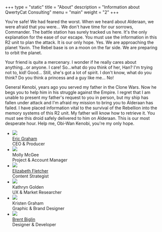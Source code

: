 +++
type = "static"
title = "About"
description = "Information about QwertyCat Consulting"
menu = "main"
weight = "2"
+++

You're safe! We had feared the worst. When we heard about Alderaan, we were afraid that you were... We don't have time for our sorrows, Commander. The battle station has surely tracked us here. It's the only explanation for the ease of our escape. You must use the information in this R2 unit to plan the attack. It is our only hope. Yes. We are approaching the planet Yavin. The Rebel base is on a moon on the far side. We are preparing to orbit the planet.

Your friend is quite a mercenary. I wonder if he really cares about anything...or anyone. I care! So...what do you think of her, Han? I'm trying not to, kid! Good... Still, she's got a lot of spirit. I don't know, what do you think? Do you think a princess and a guy like me... No!

General Kenobi, years ago you served my father in the Clone Wars. Now he begs you to help him in his struggle against the Empire. I regret that I am unable to present my father's request to you in person, but my ship has fallen under attack and I'm afraid my mission to bring you to Alderaan has failed. I have placed information vital to the survival of the Rebellion into the memory systems of this R2 unit. My father will know how to retrieve it. You must see this droid safely delivered to him on Alderaan. This is our most desperate hour. Help me, Obi-Wan Kenobi, you're my only hope.
<ul>
  <li><a class="about-item" href="http://erictgraham.com">
    <img src="http://brentbiglin.github.io/public/images/eric-graham.svg"><br>Eric Graham</a><br> CEO & Producer</li>
  <li><img src="http://brentbiglin.github.io/public/images/molly-mcgee.svg"><br>Molly McGee<br>Project & Account Manager</li>
  <li><a class="about-item" href="http://sites.utexas.edu/elizabethreadsandwrites/"><img src="https://icon.now.sh/tag_faces/64/54AC58"><br>Elizabeth Fletcher</a><br>Content Strategist</li>
  <li><img src="https://icon.now.sh/tag_faces/64/54AC58"><br>Kathryn Golden<br>UX & Market Researcher</li>
  <li><img src="https://icon.now.sh/tag_faces/64/54AC58"><br>Kristen Graham<br>Graphic & Brand Designer</li>
  <li><a class="about-item" href="http://biglin.io"><img src="https://icon.now.sh/tag_faces/64/54AC58"><br>Brent Biglin</a><br>Designer & Developer</li>
</ul>
